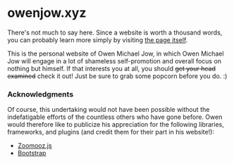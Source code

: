 # owenjow.xyz
There's not much to say here. Since a website is worth a thousand words, you can probably learn more simply by visiting [the page itself](http://owenjow.xyz).

This is the personal website of Owen Michael Jow, in which Owen Michael Jow will engage in a lot of shameless self-promotion and overall focus on nothing but himself. If that interests you at all, you should ~~get your head examined~~ check it out! Just be sure to grab some popcorn before you do. :)

### Acknowledgments
Of course, this undertaking would not have been possible without the indefatigable efforts of the countless others who have gone before. Owen would therefore like to publicize his appreciation for the following libraries, frameworks, and plugins (and credit them for their part in his website!):

- [Zoomooz.js](http://jaukia.github.io/zoomooz/)
- [Bootstrap](http://getbootstrap.com/)

